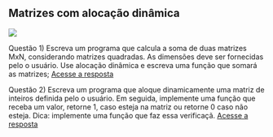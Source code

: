 ## Matrizes com alocação dinâmica 

![](https://github.com/roscibely/algorithms-and-data-structure/blob/develop/matrices/matriz.jpg)

Questão 1) Escreva um programa que calcula a soma de duas matrizes MxN, considerando matrizes quadradas. As dimensões deve ser fornecidas pelo o usuário. Use alocação dinâmica e escreva uma função que somará as matrizes; [Acesse a resposta](https://github.com/roscibely/algorithms-and-data-structure/blob/develop/matrices/question-1.c)


Questão 2) Escreva um programa que aloque dinamicamente uma matriz de inteiros definida pelo o usuário. Em seguida, implemente uma função que receba um valor, retorne 1, caso esteja na matriz ou retorne 0 caso não esteja. Dica: implemente uma função que faz essa verificaçã. [Acesse a resposta](https://github.com/roscibely/algorithms-and-data-structure/blob/develop/matrices/question-2.c)
